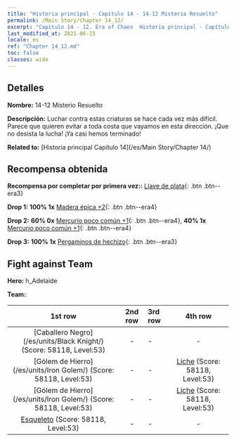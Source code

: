 ```yaml
---
title: "Historia principal - Capítulo 14 - 14-12 Misterio Resuelto"
permalink: /Main Story/Chapter 14_12/
excerpt: "Capítulo 14 - 12. Era of Chaos  Historia principal - Capítulo 14_12. 14-12 Misterio Resuelto"
last_modified_at: 2021-06-15
locale: es
ref: "Chapter 14_12.md"
toc: false
classes: wide
---
```


## Detalles

 **Nombre:** 14-12 Misterio Resuelto

 **Descripción:** Luchar contra estas criaturas se hace cada vez más difícil. Parece que quieren evitar a toda costa que vayamos en esta dirección. ¡Que no desista la lucha! ¡Ya casi hemos terminado!

 **Related to:** [Historia principal Capítulo 14](/es/Main Story/Chapter 14/)

## Recompensa obtenida

 **Recompensa por completar por primera vez::** [Llave de plata](/ItemsES/con_693/){: .btn .btn--era3}

 **Drop 1:** **100% 1x** [Madera épica +2](/ItemsES/mat_48/){: .btn .btn--era4}

 **Drop 2:** **60% 0x** [Mercurio poco común +1](/ItemsES/mat_42/){: .btn .btn--era4}, **40% 1x** [Mercurio poco común +1](/ItemsES/mat_42/){: .btn .btn--era4}

 **Drop 3:** **100% 1x** [Pergaminos de hechizo](/ItemsES/con_694/){: .btn .btn--era3}


## Fight against Team
 **Hero:** h_Adelaide

 **Team:**


  | 1st row | 2nd row | 3rd row | 4th row |
  |:----:|:----:|:----|:----:|
  | [Caballero Negro](/es/units/Black Knight/) (Score: 58118, Level:53)  | - | - | - |
  | [Gólem de Hierro](/es/units/Iron Golem/) (Score: 58118, Level:53)  | - | - | [Liche](/es/units/Lich/) (Score: 58118, Level:53)  |
  | [Gólem de Hierro](/es/units/Iron Golem/) (Score: 58118, Level:53)  | - | - | [Liche](/es/units/Lich/) (Score: 58118, Level:53)  |
  | [Esqueleto](/es/units/Skeleton/) (Score: 58118, Level:53)  | - | - | - |



